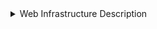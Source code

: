 <details>
<summary>Web Infrastructure Description</summary>

```diff
   User's                  Internet                    Server
  Computer                                             8.8.8.8
     │                         │                          ▼
     │ Request: www.foobar.com│
     │───────────────────────>│                          ┌──────────────┐
     │                         │                          │ Web Server   │
     │                         │                          │  (Nginx)     │
     │                         │                          └──────────────┘
     │                         │                                   │
     │                         │         Request: Dynamic Content │
     │                         │───────────────────────────────>│
     │                         │                                   ▼
     │                         │                          ┌──────────────┐
     │                         │                          │ Application  │
     │                         │                          │  Server      │
     │                         │                          └──────────────┘
     │                         │                                   │
     │                         │         Request: Database Query │
     │                         │───────────────────────────────>│
     │                         │                                   ▼
     │                         │                          ┌──────────────┐
     │                         │                          │ Database     │
     │                         │                          │  (MySQL)     │
     │                         │                          └──────────────┘
     │                         │                                   │
     │            Response: Web Pages and Content               │
     │<─────────────────────────────────────────────────────────│
     │                         │
<details>
```
   
# 0x09. Web Infrastructure Design

## Concepts

For this project, we expect you to look at these concepts:

- DNS

- Monitoring

- Web Server

- Network basics

- Load balancer

- Server

## Resources

Read or watch:

- [Network basics concept page](https://searchnetworking.techtarget.com/definition/network-basics)

- [Server concept page](https://www.webopedia.com/TERM/S/server.html)

- [Web server concept page](https://en.wikipedia.org/wiki/Web_server)

- [DNS concept page](https://www.webopedia.com/TERM/D/DNS_server.html)

- [Load balancer concept page](https://www.cloudflare.com/learning/dns/what-is-a-load-balancer/)

- [Monitoring concept page](https://en.wikipedia.org/wiki/Monitoring_(technical))

- [What is a database](https://www.youtube.com/watch?v=7S_tz1z_5bA)

- [What’s the difference between a web server and an app server?](https://www.youtube.com/watch?v=mSfkdCHFm1M)

- [DNS record types](https://www.cloudflare.com/learning/dns/dns-record-types/)

- [Single point of failure](https://en.wikipedia.org/wiki/Single_point_of_failure)

- [How to avoid downtime when deploying new code](https://www.youtube.com/watch?v=h_yzV8uGKms)

- [High availability cluster (active-active/active-passive)](https://www.cloudflare.com/learning/ddos/glossary/high-availability-cluster/)

- [What is HTTPS](https://www.youtube.com/watch?v=iH0JZFB2T3U)

- [What is a firewall](https://www.youtube.com/watch?v=GcFJjpMFJvI)

## Learning Objectives

At the end of this project, you are expected to be able to explain to anyone, without the help of Google:

- General

- You must be able to draw a diagram covering the web stack you built with the sysadmin/devops track projects

- You must be able to explain what each component is doing

- You must be able to explain system redundancy

- Know all the mentioned acronyms: LAMP, SPOF, QPS

## Copyright - Plagiarism

You are tasked to come up with solutions for the tasks below yourself to meet with the above learning objectives.

You will not be able to meet the objectives of this or any following project by copying and pasting someone else’s work.

You are not allowed to publish any content of this project.

Any form of plagiarism is strictly forbidden and will result in removal from the program.

